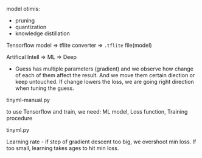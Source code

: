 model otimis:
- pruning
- quantization
- knowledge distillation

Tensorflow model => tflite converter => `.tflite` file(model)

Artifical Intell => ML => Deep


- Guess has multiple parameters (gradient) and we observe how change of each of them affect the result. And we move them certain diection or keep untouched.
If change lowers the loss, we are going right direction when tuning the guess. 



tinyml-manual.py

to use Tensorflow and train, we need: ML model, Loss function, Training procedure

tinyml.py

Learning rate - if step of gradient descent too big, we overshoot min loss. If too small, learning takes ages to hit min loss.

